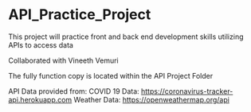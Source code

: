 # API_Practice_Project
This project will practice front and back end development skills utilizing APIs to access data

Collaborated with Vineeth Vemuri

The fully function copy is located within the API Project Folder



API Data provided from: 
COVID 19 Data: https://coronavirus-tracker-api.herokuapp.com
Weather Data: https://openweathermap.org/api
